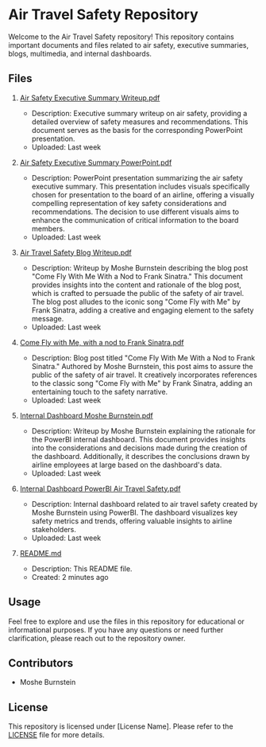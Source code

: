 # Air Travel Safety Repository

Welcome to the Air Travel Safety repository! This repository contains important documents and files related to air safety, executive summaries, blogs, multimedia, and internal dashboards.

## Files

1. [Air Safety Executive Summary Writeup.pdf](Air%20Safety%20Executive%20Summary%20Writeup.pdf)
   - Description: Executive summary writeup on air safety, providing a detailed overview of safety measures and recommendations. This document serves as the basis for the corresponding PowerPoint presentation.
   - Uploaded: Last week

2. [Air Safety Executive Summary PowerPoint.pdf](Air%20Safety%20Executive%20SummaryPowerPoint.pdf)
   - Description: PowerPoint presentation summarizing the air safety executive summary. This presentation includes visuals specifically chosen for presentation to the board of an airline, offering a visually compelling representation of key safety considerations and recommendations. The decision to use different visuals aims to enhance the communication of critical information to the board members.
   - Uploaded: Last week

3. [Air Travel Safety Blog Writeup.pdf](Air%20Travel%20Safety%20Blog%20Writeup.pdf)
   - Description: Writeup by Moshe Burnstein describing the blog post "Come Fly With Me With a Nod to Frank Sinatra." This document provides insights into the content and rationale of the blog post, which is crafted to persuade the public of the safety of air travel. The blog post alludes to the iconic song "Come Fly with Me" by Frank Sinatra, adding a creative and engaging element to the safety message.
   - Uploaded: Last week

5. [Come Fly with Me, with a nod to Frank Sinatra.pdf](Come%20Fly%20with%20Me,%20with%20a%20nod%20to%20Frank%20Sinatra.pdf)
   - Description: Blog post titled "Come Fly With Me With a Nod to Frank Sinatra." Authored by Moshe Burnstein, this post aims to assure the public of the safety of air travel. It creatively incorporates references to the classic song "Come Fly with Me" by Frank Sinatra, adding an entertaining touch to the safety narrative.
   - Uploaded: Last week

6. [Internal Dashboard Moshe Burnstein.pdf](Internal%20Dashboard%20Moshe%20Burnstein.pdf)
   - Description: Writeup by Moshe Burnstein explaining the rationale for the PowerBI internal dashboard. This document provides insights into the considerations and decisions made during the creation of the dashboard. Additionally, it describes the conclusions drawn by airline employees at large based on the dashboard's data.
   - Uploaded: Last week

7. [Internal Dashboard PowerBI Air Travel Safety.pdf](Internal%20Dashboard%20PowerBI%20Air%20Travel%20Safety.pdf)
   - Description: Internal dashboard related to air travel safety created by Moshe Burnstein using PowerBI. The dashboard visualizes key safety metrics and trends, offering valuable insights to airline stakeholders.
   - Uploaded: Last week

8. [README.md](README.md)
   - Description: This README file.
   - Created: 2 minutes ago

## Usage

Feel free to explore and use the files in this repository for educational or informational purposes. If you have any questions or need further clarification, please reach out to the repository owner.

## Contributors

- Moshe Burnstein

## License

This repository is licensed under [License Name]. Please refer to the [LICENSE](LICENSE) file for more details.
